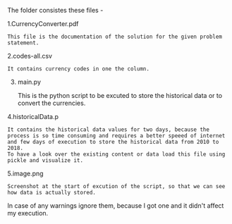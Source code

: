 The folder consistes these files - 

1.CurrencyConverter.pdf 
	
	This file is the documentation of the solution for the given problem statement.

2.codes-all.csv 

	It contains currency codes in one the column.

3. main.py 
	
	This is the python script to be excuted to store the historical data or to convert the currencies.

4.historicalData.p 

	It contains the historical data values for two days, because the process is so time consuming and requires a better speeed of internet and few days of execution to store the historical data from 2010 to 2018.
	To have a look over the existing content or data load this file using pickle and visualize it.

5.image.png 
	
	Screenshot at the start of excution of the script, so that we can see how data is actually stored. 


In case of any warnings ignore them, because I got one and it didn't affect my execution.

 




